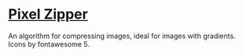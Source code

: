 # [Pixel Zipper](https://stelios333.github.io/pixel_zipper)
An algorithm for compressing images, ideal for images with gradients.\
Icons by fontawesome 5.
